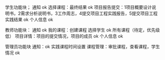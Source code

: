 学生功能块；
通知 ok
选择课程：最终结果  ok
项目报告提交：1项目概要设计说明书，2需求分析说明书，3工作周志，4提交项目工程实践报告，5提交项目工程实践结果  ok
个人信息  ok

教师功能块：
通知  ok
我的课程：创建课程 选择学生  ok
所有课程（待定，优先级低）
项目详情：项目的提交情况，项目的成员 ok
个人信息 ok

管理员功能块
通知：ok
实践课程时间设置 
课程管理：审批课程，查看课程，学生情况 ok
